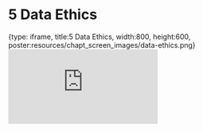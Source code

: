 # 5 Data Ethics
 
{type: iframe, title:5 Data Ethics, width:800, height:600, poster:resources/chapt_screen_images/data-ethics.png}
![](https://jhudatascience.org/Ethical_Data_Handling_for_Cancer_Research/no_toc/data-ethics.html)
 

 
